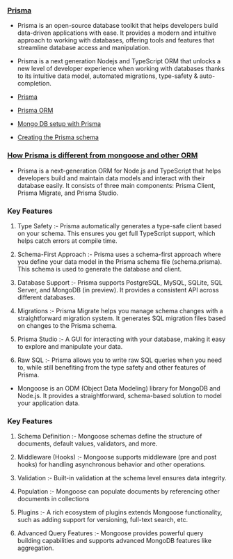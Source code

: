 
### [Prisma](https://chatgpt.com/share/9b385157-819a-46fa-9b66-4bb7788420ad)
- Prisma is an open-source database toolkit that helps developers build data-driven applications with ease. It provides a modern and intuitive approach to working with databases, offering tools and features that streamline database access and manipulation.

- Prisma is a next generation Nodejs and TypeScript ORM that unlocks a new level of developer experience when working with databases thanks to its intuitive data model, automated migrations, type-safety & auto-completion.

- [Prisma](https://www.prisma.io/docs/getting-started)

- [Prisma ORM](https://www.prisma.io/docs/orm/overview/introduction/what-is-prisma)

- [Mongo DB setup with Prisma](https://www.prisma.io/docs/getting-started/setup-prisma/start-from-scratch/mongodb-typescript-mongodb)

- [Creating the Prisma schema](https://www.prisma.io/docs/getting-started/setup-prisma/start-from-scratch/mongodb/creating-the-prisma-schema-typescript-mongodb)

### [How Prisma is different from mongoose and other ORM](https://chatgpt.com/share/846d589b-86c8-4ba9-aeaf-4407d91f4435)
- Prisma is a next-generation ORM for Node.js and TypeScript that helps developers build and maintain data models and interact with their database easily. It consists of three main components: Prisma Client, Prisma Migrate, and Prisma Studio.

### Key Features
1. Type Safety :- Prisma automatically generates a type-safe client based on your schema. This ensures you get full TypeScript support, which helps catch errors at compile time.

2. Schema-First Approach :- Prisma uses a schema-first approach where you define your data model in the Prisma schema file (schema.prisma). This schema is used to generate the database and client.

3. Database Support :- Prisma supports PostgreSQL, MySQL, SQLite, SQL Server, and MongoDB (in preview). It provides a consistent API across different databases.

4. Migrations :- Prisma Migrate helps you manage schema changes with a straightforward migration system. It generates SQL migration files based on changes to the Prisma schema.

5. Prisma Studio :- A GUI for interacting with your database, making it easy to explore and manipulate your data.

6. Raw SQL :-  Prisma allows you to write raw SQL queries when you need to, while still benefiting from the type safety and other features of Prisma.

- Mongoose is an ODM (Object Data Modeling) library for MongoDB and Node.js. It provides a straightforward, schema-based solution to model your application data.

### Key Features
1. Schema Definition :- Mongoose schemas define the structure of documents, default values, validators, and more.

2. Middleware (Hooks) :- Mongoose supports middleware (pre and post hooks) for handling asynchronous behavior and other operations.

3. Validation :- Built-in validation at the schema level ensures data integrity.

4. Population :- Mongoose can populate documents by referencing other documents in collections

5. Plugins :- A rich ecosystem of plugins extends Mongoose functionality, such as adding support for versioning, full-text search, etc.

6. Advanced Query Features :- Mongoose provides powerful query building capabilities and supports advanced MongoDB features like aggregation.
